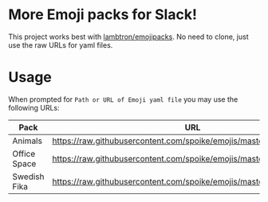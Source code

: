 # More Emoji packs for Slack!

This project works best with [lambtron/emojipacks](https://github.com/lambtron/emojipacks).
No need to clone, just use the raw URLs for yaml files.

# Usage

When prompted for `Path or URL of Emoji yaml file` you may use the following URLs:

| Pack         | URL                                                                     |
| ------------ | ----------------------------------------------------------------------- |
| Animals      | https://raw.githubusercontent.com/spoike/emojis/master/animals.yaml     |
| Office Space | https://raw.githubusercontent.com/spoike/emojis/master/officespace.yaml |
| Swedish Fika | https://raw.githubusercontent.com/spoike/emojis/master/fika.yaml        |
